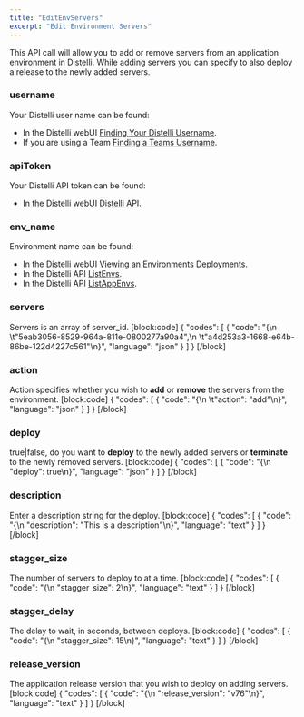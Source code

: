 ```yaml
---
title: "EditEnvServers"
excerpt: "Edit Environment Servers"
---
```

This API call will allow you to add or remove servers from an application environment in Distelli. While adding servers you can specify to also deploy a release to the newly added servers.

### username

Your Distelli user name can be found:
* In the Distelli webUI [Finding Your Distelli Username](doc:finding-your-distelli-username).
* If you are using a Team [Finding a Teams Username](doc:finding-a-teams-distelli-username).

### apiToken

Your Distelli API token can be found:
* In the Distelli webUI [Distelli API](doc:distelli-api).

### env_name

Environment name can be found:
* In the Distelli webUI [Viewing an Environments Deployments](doc:viewing-an-environments-deployments).
* In the Distelli API [ListEnvs](doc:listenvs).
* In the Distelli API [ListAppEnvs](doc:listappenvs).

### servers

Servers is an array of server_id.
[block:code]
{
  "codes": [
    {
      "code": "{\n  \t\"5eab3056-8529-964a-811e-0800277a90a4\",\n  \t\"a4d253a3-1668-e64b-86be-122d4227c561\"\n}",
      "language": "json"
    }
  ]
}
[/block]

### action

Action specifies whether you wish to **add** or **remove** the servers from the environment.
[block:code]
{
  "codes": [
    {
      "code": "{\n  \t\"action\": \"add\"\n}",
      "language": "json"
    }
  ]
}
[/block]
### deploy

true|false, do you want to **deploy** to the newly added servers or **terminate** to the newly removed servers.
[block:code]
{
  "codes": [
    {
      "code": "{\n    \"deploy\": true\n}",
      "language": "json"
    }
  ]
}
[/block]
### description

Enter a description string for the deploy.
[block:code]
{
  "codes": [
    {
      "code": "{\n    \"description\": \"This is a description\"\n}",
      "language": "text"
    }
  ]
}
[/block]
### stagger_size

The number of servers to deploy to at a time.
[block:code]
{
  "codes": [
    {
      "code": "{\n    \"stagger_size\": 2\n}",
      "language": "text"
    }
  ]
}
[/block]
### stagger_delay

The delay to wait, in seconds, between deploys.
[block:code]
{
  "codes": [
    {
      "code": "{\n    \"stagger_size\": 15\n}",
      "language": "text"
    }
  ]
}
[/block]
### release_version

The application release version that you wish to deploy on adding servers.
[block:code]
{
  "codes": [
    {
      "code": "{\n    \"release_version\": \"v76\"\n}",
      "language": "text"
    }
  ]
}
[/block]